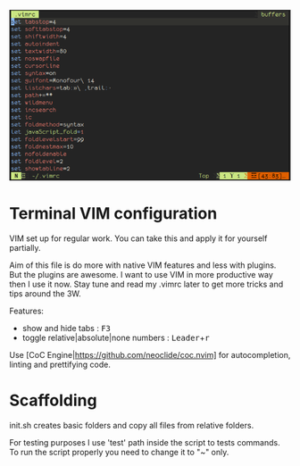 ![vim config file](./src/config.png)

# Terminal VIM configuration

VIM set up for regular work. You can take this and apply it for yourself partially.

Aim of this file is do more with native VIM features and less with plugins. But the plugins are awesome.
I want to use VIM in more productive way then I use it now.
Stay tune and read my .vimrc later to get more tricks and tips around the 3W.

Features:
- show and hide tabs : <kbd>F3</kbd>
- toggle relative|absolute|none numbers : <kbd>Leader</kbd>+<kbd>r</kbd>

Use [CoC Engine|https://github.com/neoclide/coc.nvim] for autocompletion, linting and prettifying code.

# Scaffolding

init.sh creates basic folders and copy all files from relative folders.

For testing purposes I use 'test' path inside the script to tests commands.
To run the script properly you need to change it to "~" only.


